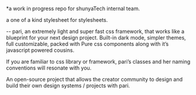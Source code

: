 *a work in progress repo for shunyaTech internal team.

a one of a kind stylesheet for stylesheets.

--
pari, an extremely light and super fast css framework, that works like a blueprint for your next design project.
Built-in dark mode, simpler themes, full customizable, packed with Pure css components along with it’s javascript powered cousins.

If you are familiar to css library or framework, pari’s classes and her naming conventions will resonate with you.

An open-source project that allows the creator community to design and build their own design systems / projects with pari.



